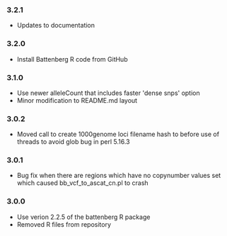 ### 3.2.1
* Updates to documentation

### 3.2.0
* Install Battenberg R code from GitHub

### 3.1.0
* Use newer alleleCount that includes faster 'dense snps' option
* Minor modification to README.md layout

### 3.0.2
* Moved call to create 1000genome loci filename hash to before use of threads to avoid glob bug in perl 5.16.3

### 3.0.1
* Bug fix when there are regions which have no copynumber values set which caused bb_vcf_to_ascat_cn.pl to crash

### 3.0.0
* Use verion 2.2.5 of the battenberg R package
* Removed R files from repository

